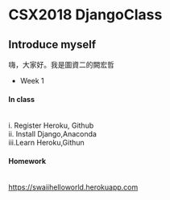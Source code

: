 <h1>CSX2018 DjangoClass</h1>

<h2>Introduce myself</h2>

<p>嗨，大家好。我是圖資二的闕宏哲</p>


<ul><li>Week 1</li></ul>
<h4>In class</h4><br>
<span>i.  Register Heroku, Github</span><br>
<span>ii. Install Django,Anaconda</span><br>
<span>iii.Learn Heroku,Githun</span><br>
<h4>Homework</h4><br>
<a href="https://swaiihelloworld.herokuapp.com">https://swaiihelloworld.herokuapp.com</a>

